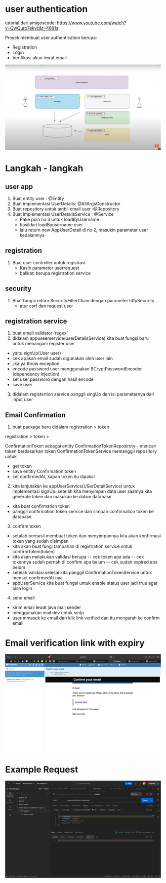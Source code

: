 # user authentication
tutorial dari amigoscode: https://www.youtube.com/watch?v=QwQuro7ekvc&t=4881s


Proyek membuat user authentication berupa:
 -  Registration
 -  Login
 - Verifikasi akun lewat email

![img.png](img/img.png)


# Langkah - langkah

## user app
1. Buat entity user : @Entity
2. Buat implementasi UserDetails: @AllArgsConstructor
3. Buat repository untuk ambil email user :@Repository
4. Buat implementasi UserDetailsService : @Service
    - Pake poin no 3 untuk loadByUsername
    - hasildari loadByusername user
    - lalu return new AppUserDetail di no 2, masukin parameter user kedalamnya

## registration
1. Buat user controller untuk registrasi
   - Kasih parameter userrequest
   - balikan berupa registration service 

## security
1. Buat fungsi return SecurityFilterChain dengan parameter httpSecurity
    - atur csrf dan request user

## registration service
1. buat email validator 'regex'
2. didalam appuseerservice(userDetailsService) kita buat fungsi baru untuk menangani register user  
  - yaitu signUp(User user)
  - cek apakah email sudah digunakan oleh user lain
  - jika ya throw exception
  - encode password user menggunakan BCryptPasswordEncoder (dependency injection)
  - set user.password dengan hasil encode
  - save user 
3. didalam registartion service panggil singUp dan isi parameternya dari input user

## Email Confirmation
1. buat package baru didalam registration > token 

registration > token >

ConfirmationToken sebagai entity
ConfirmationTokenReposiroty - mencari token berdasarkan token
ConfirmationTokenService memanggil repository untuk
- get token
- save entitiy Confirmation token
- set confirmedAt, kapan token itu dipakai

2. kita lanjutakan ke appUserService(USerDetailService)
untuk implementasi signUp. setelah kita menyimpan data user saatnya kita generate token dan masukan ke dalam database
- kita buat confirmation token
- panggil confirmation token service dan simpan confirmation token ke database

3. confirm token 
- setalah berhasil membuat token dan menyimpannya kita akan konfirmasi token yang sudah disimpan
- kita akan buat fungi tambahan di registration service untuk confirmToken(token)
- kita akan melakukan validasi berupa
-- cek token apa ada
-- cek tokennya sudah pernah di confirm apa belum
-- cek sudah expired apa belum 
- setelah validasi selesai kita panggil ConfirmationTokenService untuk menset confirmedAt nya
- appUserService kita buat fungsi untuk enable status user jadi true agar bisa login 

4. send email
- kirim email lewat java mail sender
- menggunakan mail dev untuk smtp
- user mmasuk ke email dan klik link verified dan itu mengarah ke confirm email

# Email verification link with expiry
![img.png](img/maildev.png)

# Example Request
![img.png](img/request.png)